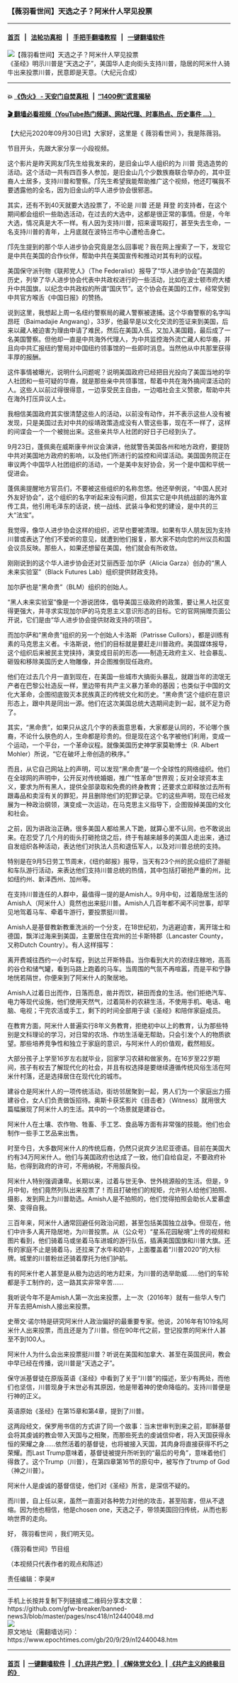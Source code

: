### 【薇羽看世间】天选之子？阿米什人罕见投票
------------------------

#### [首页](https://github.com/gfw-breaker/banned-news3/blob/master/README.md) &nbsp;&nbsp;|&nbsp;&nbsp; [法轮功真相](https://github.com/begood0513/basic/blob/master/README.md)  &nbsp;&nbsp;|&nbsp;&nbsp; [手把手翻墙教程](https://github.com/gfw-breaker/guides/wiki)  &nbsp;&nbsp;|&nbsp;&nbsp; [一键翻墙软件](https://github.com/gfw-breaker/nogfw/blob/master/README.md)  



<div><img alt="【薇羽看世间】天选之子？阿米什人罕见投票" class="attachment-djy_600_400 size-djy_600_400 wp-post-image" src="https://i.epochtimes.com/assets/uploads/2020/09/0791f66240e0e87bfc4835c73f0eb51c-600x400.jpg"/>
<div class="caption">
 《圣经》明示川普是“天选之子”，美国华人走向街头支持川普，隐居的阿米什人骑牛出来投票川普，民意即是天意。（大纪元合成）
</div></div><hr/>

#### 💥 [《伪火》 - 天安门自焚真相 ](http://158.247.195.190:10000/videos/blog/weihuo.html)&nbsp; |&nbsp; [“1400例”谎言揭秘  ](http://158.247.195.190:10000/videos/blog/jiexi1400.html)

#### [ 🎬  翻墙必看视频（YouTube热门频道、网站代理、时事热点、历史事件 ...）](https://github.com/gfw-breaker/links/blob/master/banned.md)

<div><p>
 【大纪元2020年09月30日讯】大家好，这里是《
 <ok href="https://www.epochtimes.com/gb/tag/%E8%96%87%E7%BE%BD%E7%9C%8B%E4%B8%96%E9%97%B4.html">
  薇羽看世间
 </ok>
 》，我是陈薇羽。
</p>
<p>
 节目开头，先跟大家分享一小段视频。
</p>
<p>
 这个影片是昨天网友邝先生给我发来的，是旧金山华人组织的为
 <ok href="https://www.epochtimes.com/gb/tag/%E5%B7%9D%E6%99%AE.html">
  川普
 </ok>
 竞选造势的活动。这个活动一共有四百多人参加，是旧金山几个少数族裔联合举办的，其中亚裔人士居多，支持川普和警察。邝先生希望我能帮助推广这个视频，他还叮嘱我不要透露他的全名，因为旧金山的华人进步协会很邪恶。
</p>
<div class="video_fit_container">
</div>
<p>
 其实，还有不到40天就要大选投票了，不论是
 <ok href="https://www.epochtimes.com/gb/tag/%E5%B7%9D%E6%99%AE.html">
  川普
 </ok>
 还是
 <ok href="https://www.epochtimes.com/gb/tag/%E6%8B%9C%E7%99%BB.html">
  拜登
 </ok>
 的支持者，在这个期间都会组织一些助选活动，在过去的大选中，这都是很正常的事情。但是，今年大选，情况真是大不一样。有人因为支持川普，招来谩骂殴打，甚至失去生命，一名支持川普的青年，上月底就在波特兰市中心遭枪击身亡。
</p>
<p>
 邝先生提到的那个华人进步协会究竟是怎么回事呢？我在网上搜索了一下，发现它是中共在美国的合作伙伴，帮助中共在美国宣传和推动对其有利的议程。
</p>
<p>
 美国保守派刊物《联邦党人》（The Federalist）报导了“华人进步协会”在美国的历史，列举了华人进步协会代表中共政权进行的一些活动，比如在波士顿市府大楼升中共国旗，以纪念中共政权的所谓“国庆节”。这个协会在美国的工作，经常受到中共官方喉舌《中国日报》的赞扬。
</p>
<p>
 说到这里，我想起上周一名纽约警察局的藏人警察被逮捕。这个华裔警察的名字叫昂旺（Baimadajie Angwang），33岁，他最早是以文化交流的签证来到美国，后来以藏人被迫害为理由申请了难民，然后在美国入伍，又加入美国籍，最后成了一名美国警察。但他却一直是中共海外代理人，为中共监控海外流亡藏人和华裔，并且向中共汇报纽约警局对中国纽约领事馆的一些即时消息。当然他从中共那里获得丰厚的报酬。
</p>
<p>
 这件事情被曝光，说明什么问题呢？说明美国政府已经把目光投向了美国当地的华人社团和一些可疑的华裔，就是那些亲中共领事馆，帮着中共在海外搞间谍活动的人。这些人以前过得很得意，一边享受民主自由，一边唱社会主义赞歌，帮助中共在海外打压异议人士。
</p>
<p>
 我相信美国政府其实很清楚这些人的活动，以前没有动作，并不表示这些人没有被发现，只是美国过去对中共的绥靖政策造成没有人管这些事，现在不一样了，这样的间谍会一个一个被抛出来。这些亲共华人社团的好日子已经到头了。
</p>
<p>
 9月23日，蓬佩奥在威斯康辛州议会演讲，他就警告美国各州和地方政府，要提防中共对美国地方政府的影响，以及他们所进行的监控和间谍活动。美国国务院正在审议两个中国华人社团组织的活动，一个是美中友好协会，另一个是中国和平统一促进会。
</p>
<p>
 蓬佩奥提醒地方官员们，不要被这些组织的名称忽悠。他还举例说，“中国人民对外友好协会”，这个组织的名字听起来没有问题，但其实它是中共统战部的海外宣传工具，他引用毛泽东的话说，统一战线、武装斗争和党的建设，是中共的三大“法宝”。
</p>
<p>
 我觉得，像华人进步协会这样的组织，迟早也要被清理。如果有华人朋友因为支持川普或表达了他们不爱听的意见，就遭到他们报复，那大家不妨向您的州议员和国会议员反映。那些人，如果还想留在美国，他们就会有所收敛。
</p>
<p>
 刚刚说到的这个华人进步协会还对艾丽西亚‧加尔萨（Alicia Garza）创办的“黑人未来实验室”（Black Futures Lab）组织提供财政支持。
</p>
<p>
 加尔萨也是“黑命贵”（BLM）组织的创始人。
</p>
<p>
 “黑人未来实验室”像是一个游说团体，倡导美国三级政府的政策，要让黑人社区变得更强大，并寻求实现加尔萨的马克思主义意识形态的目标。它的官网捐赠页面公开说，它们是由“华人进步协会提供财政支持的项目”。
</p>
<p>
 而加尔萨和“黑命贵”组织的另一个创始人卡洛斯（Patrisse Cullors），都是训练有素的马克思主义者。卡洛斯说，他们的目标就是要赶走川普政府。美国媒体报导，这个组织后来被民主党挟持，演变成目前的形态——制造无政府主义、社会暴乱、砸毁和移除美国历史人物雕像，并企图推倒现任政府。
</p>
<p>
 他们在过去几个月一直到现在，在美国一些城市大搞街头暴乱，就跟当年的流氓无产者在巴黎公社造反一样，里边带有共产主义暴力革命的基因；也类似于中国的文化大革命，企图彻底毁灭本民族真正的传统文化和历史。“黑命贵”这个组织在意识形态上，跟中共是同出一源。他们在这次美国总统大选期间走到一起，就不足为奇了。
</p>
<p>
 其实，“黑命贵”，如果只从这几个字的表面意思看，大家都是认同的，不论哪个族裔，不论什么肤色的人，生命都是珍贵的。但是现在这个名字被他们利用，变成一个运动，一个平台，一个革命议程。就像美国历史神学家莫勒博士（R. Albert Mohler）所说，“它在破坏上帝创造的秩序。”
</p>
<p>
 而且，从它自己网站上的声明，可以发现“黑命贵”是一个全球性的网络组织。他们在全球网的声明中，公开反对传统婚姻，推广“性革命”世界观；反对全球资本主义，要求为所有黑人，提供全部录取和免费的终身教育；还要求立即释放过去所有跟毒品和卖淫有关的罪犯，并且删除他们的犯罪记录。它的这些声明，现在已经发展为一种政治纲领，演变成一次运动，在马克思主义指导下，企图毁掉美国的文化和社会。
</p>
<p>
 之前，因为讲政治正确，很多美国人都给黑人下跪，就算心里不认同，也不敢说出来。在忍受了几个月的街头打砸抢烧之后，终于有越来越多的美国人走出来，通过自发组织各种活动，表达他们对执法人员和退伍军人，以及对川普总统的支持。
</p>
<p>
 特别是在9月5日劳工节周末，《纽约邮报》报导，当天有23个州的民众组织了游艇和车队游行活动，来表达他们支持川普总统的热情，其中包括打砸抢严重的州，比如纽约州、新泽西州、加州等。
</p>
<p>
 在支持川普连任的人群中，最值得一提的是Amish人。9月中旬，过着隐居生活的Amish人（阿米什人）竟然也出来挺川普。Amish人几百年都不闻不问世事，却罕见地驾着马车、牵着牛游行，要投票挺川普。
</p>
<p>
 Amish人是基督教新教重洗派的一个分支，在18世纪初，为逃避迫害，离开瑞士和德国，飘洋过海来到美国，主要居住在宾州的兰卡斯特郡（Lancaster County，又称Dutch Country）。有人这样描写：
</p>
<p>
 离开费城往西约一小时车程，到达兰开斯特县。当你看到大片的浓绿庄稼地，高高的谷仓和储气罐，看到马路上跑着的马车。当周围的气氛不再喧嚣，而是平和宁静地恍若隔世，你便来到了阿米什人的聚居地。
</p>
<p>
 Amish人过着日出而作，日落而息，凿井而饮，耕田而食的生活。他们拒绝汽车、电力等现代设施，他们使用天然气，过着简朴的农耕生活，不使用手机、电话、电脑、电视；干完农活或手工，剩下的时间全部用于读《圣经》和陪伴家庭成员。
</p>
<p>
 在教育方面，阿米什人普遍实行8年义务教育，拒绝初中以上的教育，认为那些特别是文科理论的学习，对日常的农场、作坊生活毫无帮助，只会引发个人的物质欲望。那些培养竞争性和独立于家庭的意识，与阿米什人的价值观，截然相反。
</p>
<p>
 大部分孩子上学至16岁左右就毕业，回家学习农耕和做家务。在16岁至22岁期间，孩子有权去了解现代化的社会，并且有权选择是要继续遵循传统风俗生活在阿米什村落，还是选择居住在现代化的城市。
</p>
<p>
 建谷仓是阿米什人的一项传统活动，街坊邻居聚到一起，男人们为一个家庭出力搭建谷仓，女人们负责做饭招待。奥斯卡获奖影片《目击者》（Witness）就用很大篇幅展现了阿米什人的生活。其中的一个场景就是建谷仓。
</p>
<p>
 阿米什人在土壤、农作物、牲畜、手工艺、食品等方面有非常强的技能。他们也会制作一些手工艺品来出售。
</p>
<p>
 时至今日，大多数阿米什人的传统后裔，仍然只说宾夕法尼亚德语。目前在美国大约有34万阿米什人。他们与美国政府也达成了一致，他们自给自足，不要政府补贴，也得到政府的许可，不用纳税，不用服兵役。
</p>
<p>
 阿米什人特别强调谦卑。长期以来，过着与世无争、世外桃源般的生活。但是，9月中旬，他们竟然列队出来投票了！而且打破他们的规矩，允许别人给他们拍照、摄影，发到网上为川普助选。Amish人是不拍照的，他们觉得拍照会助长人爱慕虚荣、变得自我。
</p>
<p>
 三百年来，阿米什人通常回避任何政治问题，甚至包括美国独立战争。但现在，他们中许多人离开隐居地，为川普投票。从（公众号）“星系花园秘境”上传的视频和图片看到，他们骑着马或坐着马车进城的游行队伍，插满美国国旗和川普大旗。还有的家庭不止是骑着马，还拉来了水牛和奶牛，上面覆盖着“川普2020”的大标牌。城里的川普粉丝还骑着摩托为他们护航。
</p>
<p>
 有的阿米什老人甚至是从极为边远的地方赶来，为川普的选举助威……他们的车轮都是手工制作的，这一路其实非常辛苦……
</p>
<p>
 我听说今年不是Amish人第一次出来投票，上一次（2016年）就有一些华人专门开车去把Amish人接出来投票。
</p>
<p>
 史蒂文·诺尔特是研究阿米什人政治偏好的最重要专家。他说，2016年有1019名阿米什人出来投票，而且还是为了川普。但在90年代之前，登记投票的阿米什人甚至不到100人。
</p>
<p>
 阿米什人为什么会出来投票挺川普？听说在美国和加拿大、甚至在英国民间，教会中早已经在传播，说川普是“天选之子”。
</p>
<p>
 保守派基督徒在原版英语《圣经》中看到了关于“川普”的描述，至少有两处，而他们也坚信，川普现身于末世必有其原因，他是带着神的使命降临的。支持川普便是行神的正义。
</p>
<p>
 英语原始《圣经》在第15章和第4章，提到了川普。
</p>
<p>
 这两段经文，保罗用书信的方式讲了同一个故事：当末世审判到来之前，耶稣基督会将其虔诚的教会带入天国与之相聚，而那些死去的虔诚信仰者，将入天国获得永恒的荣耀之身……依然活着的基督徒，也将被接入天国，其肉身将直接获得不朽之荣耀。而Last Trump意味着，基督徒被提升所听到的“最后的号角”，意味着他们得救了。这个Trump（川普），在第四章第16节的原句中，被写作了trump of God（神之川普）。
</p>
<p>
 阿米什人是虔诚的基督信徒，他们对《圣经》所言，是深信不疑的。
</p>
<p>
 而川普，自上任以来，虽然一直面对各种势力对他的攻击，甚至陷害，但从不退缩。因为他也相信，他是chosen one，天选之子，带领美国回归传统，从而也影响世界的走向。
</p>
<p>
 好，
 <ok href="https://www.epochtimes.com/gb/tag/%E8%96%87%E7%BE%BD%E7%9C%8B%E4%B8%96%E9%97%B4.html">
  薇羽看世间
 </ok>
 ，我们明天见。
</p>
<p>
 《薇羽看世间》节目组
</p>
<p>
 （本视频只代表作者的观点和陈述）
</p>
<p>
 责任编辑：李昊#
</p>
</div>
<hr/>
手机上长按并复制下列链接或二维码分享本文章：<br/>
https://github.com/gfw-breaker/banned-news3/blob/master/pages/nsc418/n12440048.md <br/>
<a href='https://github.com/gfw-breaker/banned-news3/blob/master/pages/nsc418/n12440048.md'><img src='https://github.com/gfw-breaker/banned-news3/blob/master/pages/nsc418/n12440048.md.png'/></a> <br/>
原文地址（需翻墙访问）：https://www.epochtimes.com/gb/20/9/29/n12440048.htm


------------------------
#### [首页](https://github.com/gfw-breaker/banned-news3/blob/master/README.md) &nbsp;|&nbsp; [一键翻墙软件](https://github.com/gfw-breaker/nogfw/blob/master/README.md) &nbsp;| [《九评共产党》](https://github.com/gfw-breaker/9ping.md/blob/master/README.md#九评之一评共产党是什么) | [《解体党文化》](https://github.com/gfw-breaker/jtdwh.md/blob/master/README.md) | [《共产主义的终极目的》](https://github.com/gfw-breaker/gczydzjmd.md/blob/master/README.md)


<img src='http://gfw-breaker.win/banned-news3/pages/nsc418/n12440048.md' width='0px' height='0px'/>
